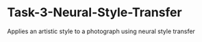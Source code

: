 # Task-3-Neural-Style-Transfer
Applies an artistic style to a photograph using neural style transfer
